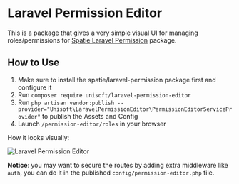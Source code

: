 # Laravel Permission Editor

This is a package that gives a very simple visual UI for managing roles/permissions for [Spatie Laravel Permission]() package.

## How to Use

1. Make sure to install the spatie/laravel-permission package first and configure it
2. Run `composer require unisoft/laravel-permission-editor`
3. Run `php artisan vendor:publish --provider="Unisoft\LaravelPermissionEditor\PermissionEditorServiceProvider"` to publish the Assets and Config
4. Launch `/permission-editor/roles` in your browser

How it looks visually:

![Laravel Permission Editor](https://laraveldaily.com/uploads/2023/01/laravel-permission-editor-view.png)

**Notice**: you may want to secure the routes by adding extra middleware like `auth`, you can do it in the published `config/permission-editor.php` file.

